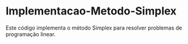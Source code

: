 # Implementacao-Metodo-Simplex
Este código implementa o método Simplex para resolver problemas de programação linear. 
